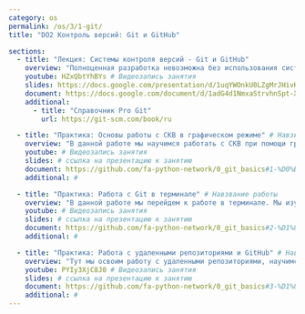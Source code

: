 ```yaml
---
category: os
permalink: /os/3/1-git/
title: "DO2 Контроль версий: Git и GitHub"

sections:
  - title: "Лекция: Системы контроля версий - Git и GitHub"
    overview: "Полноценная разработка невозможна без использования систем контроля вресий. В данной лекции мы познакомимся с наиболее популярной СКВ. Мы узнаем основные понятия этот системы и попытаемся разобраться, зачем она вообще нужна разработчику."
    youtube: HZxQbtYhBYs # Видеозапись занятия
    slides: https://docs.google.com/presentation/d/1uqYWOnkU0LZgMrJHivKrklqjPe8Z67RBkQOUHJeUFFk/edit?usp=sharing # ссылка на презентацию к занятию
    document: https://docs.google.com/document/d/1adG4d1NmxaStrvhnSpt-X0qCW88byvXvJRUxy_bTXtE/edit?usp=sharing # ссылка на методические указания
    additional: 
      - title: "Справочник Pro Git"
        url: https://git-scm.com/book/ru

  - title: "Практика: Основы работы с СКВ в графическом режиме" # Навзвание работы
    overview: "В данной работе мы научимся работать с СКВ при помощи графического клиента. Это наиболее дружелюбный режим работы с git."
    youtube: # Видеозапись занятия
    slides: # ссылка на презентацию к занятию
    document: https://github.com/fa-python-network/0_git_basics#1-%D0%BE%D1%81%D0%BD%D0%BE%D0%B2%D1%8B-%D1%80%D0%B0%D0%B1%D0%BE%D1%82%D1%8B-%D1%81-%D1%81%D0%BA%D0%B2-%D0%B2-%D0%B3%D1%80%D0%B0%D1%84%D0%B8%D1%87%D0%B5%D1%81%D0%BA%D0%BE%D0%BC-%D1%80%D0%B5%D0%B6%D0%B8%D0%BC%D0%B5 # ссылка на методические указания
    additional: # 

  - title: "Практика: Работа с Git в терминале" # Навзвание работы
    overview: "В данной работе мы перейдем к работе в терминале. Мы изучим основные команды git и то, как они используются в рабочем процессе"
    youtube: # Видеозапись занятия
    slides: # ссылка на презентацию к занятию
    document: https://github.com/fa-python-network/0_git_basics#2-%D1%80%D0%B0%D0%B1%D0%BE%D1%82%D0%B0-%D1%81-git-%D0%B2-%D1%82%D0%B5%D1%80%D0%BC%D0%B8%D0%BD%D0%B0%D0%BB%D0%B5 # ссылка на методические указания
    additional: # 

  - title: "Практика: Работа с удаленными репозиториями и GitHub" # Навзвание работы
    overview: "Тут мы освоим работу с удаленными репозиториями, научимся клонировать и форкать репозитории, а также делать пулл реквесты."
    youtube: PYIy3XjC8J0 # Видеозапись занятия
    slides: # ссылка на презентацию к занятию
    document: https://github.com/fa-python-network/0_git_basics#3-%D1%80%D0%B0%D0%B1%D0%BE%D1%82%D0%B0-%D1%81-%D1%83%D0%B4%D0%B0%D0%BB%D0%B5%D0%BD%D0%BD%D1%8B%D0%BC%D0%B8-%D1%80%D0%B5%D0%BF%D0%BE%D0%B7%D0%B8%D1%82%D0%BE%D1%80%D0%B8%D1%8F%D0%BC%D0%B8-%D0%B8-github
    additional: # 
---
```


